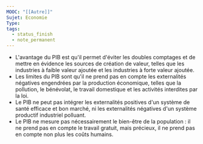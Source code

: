 ```yaml
---
MOOC: "[[Autre]]"
Sujet: Economie
Type: 
tags:
  - status_finish
  - note_permanent
---
```

- L'avantage du PIB est qu'il permet d'éviter les doubles comptages et de mettre en évidence les sources de création de valeur, telles que les industries à faible valeur ajoutée et les industries à forte valeur ajoutée.
- Les limites du PIB sont qu'il ne prend pas en compte les externalités négatives engendrées par la production économique, telles que la pollution, le bénévolat, le travail domestique et les activités interdites par la loi.
- Le PIB ne peut pas intégrer les externalités positives d'un système de santé efficace et bon marché, ni les externalités négatives d'un système productif industriel polluant.
- Le PIB ne mesure pas nécessairement le bien-être de la population : il ne prend pas en compte le travail gratuit, mais précieux, il ne prend pas en compte non plus les coûts humains. 